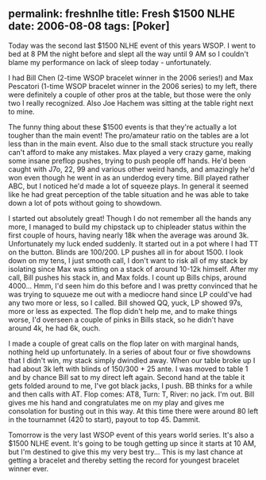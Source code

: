 permalink: freshnlhe
title: Fresh $1500 NLHE
date: 2006-08-08
tags: [Poker]
---
Today was the second last $1500 NLHE event of this years WSOP. I went to bed at 8 PM the night before and slept all the way until 9 AM so I couldn't blame my performance on lack of sleep today - unfortunately.

<!-- more -->

I had Bill Chen (2-time WSOP bracelet winner in the 2006 series!) and Max Pescatori (1-time WSOP bracelet winner in the 2006 series) to my left, there were definitely a couple of other pros at the table, but those were the only two I really recognized. Also Joe Hachem was sitting at the table right next to mine.

The funny thing about these $1500 events is that they're actually a lot tougher than the main event! The pro/amateur ratio on the tables are a lot less than in the main event. Also due to the small stack structure you really can't afford to make any mistakes. Max played a very crazy game, making some insane preflop pushes, trying to push people off hands. He'd been caught with J7o, 22, 99 and various other weird hands, and amazingly he'd won even though he went in as an underdog every time. Bill played rather ABC, but I noticed he'd made a lot of squeeze plays. In general it seemed like he had great perception of the table situation and he was able to take down a lot of pots without going to showdown.

I started out absolutely great! Though I do not remember all the hands any more, I managed to build my chipstack up to chipleader status within the first couple of hours, having nearly 18k when the average was around 3k. Unfortunately my luck ended suddenly. It started out in a pot where I had TT on the button. Blinds are 100/200. LP pushes all in for about 1500. I look down on my tens, I just smooth call, I don't want to risk all of my stack by isolating since Max was sitting on a stack of around 10-12k himself. After my call, Bill pushes his stack in, and Max folds. I count up Bills chips, around 4000... Hmm, I'd seen him do this before and I was pretty convinced that he was trying to squueze me out with a mediocre hand since LP could've had any two more or less, so I called. Bill showed QQ, yuck, LP showed 97s, more or less as expected. The flop didn't help me, and to make things worse, I'd overseen a couple of pinks in Bills stack, so he didn't have around 4k, he had 6k, ouch.

I made a couple of great calls on the flop later on with marginal hands, nothing held up unfortunately. In a series of about four or five showdowns that I didn't win, my stack simply dwindled away. When our table broke up I had about 3k left with blinds of 150/300 + 25 ante. I was moved to table 1 and by chance Bill sat to my direct left again. Second hand at the table it gets folded around to me, I've got black jacks, I push. BB thinks for a while and then calls with AT. Flop comes: AT8, Turn: T, River: no jack. I'm out. Bill gives me his hand and congratulates me on my play and gives me consolation for busting out in this way. At this time there were around 80 left in the tournamnet (420 to start), payout to top 45. Dammit.

Tomorrow is the very last WSOP event of this years world series. It's also a $1500 NLHE event. It's going to be tough getting up since it starts at 10 AM, but I'm destined to give this my very best try... This is my last chance at getting a bracelet and thereby setting the record for youngest bracelet winner ever.
